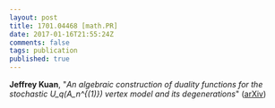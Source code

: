 ```yaml
---
layout: post
title: 1701.04468 [math.PR]
date: 2017-01-16T21:55:24Z
comments: false
tags: publication
published: true
---
```


<b>Jeffrey Kuan</b>, "<i>An algebraic construction of duality functions for the stochastic  U_q(A_n^{(1)}) vertex model and its degenerations</i>" ([arXiv](http://arxiv.org/abs/1701.04468v2))

